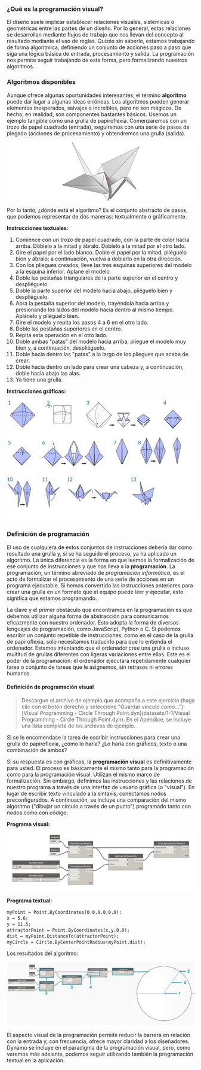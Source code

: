 

### ¿Qué es la programación visual?

El diseño suele implicar establecer relaciones visuales, sistémicas o geométricas entre las partes de un diseño. Por lo general, estas relaciones se desarrollan mediante flujos de trabajo que nos llevan del concepto al resultado mediante el uso de reglas. Quizás sin saberlo, estamos trabajando de forma algorítmica, definiendo un conjunto de acciones paso a paso que siga una lógica básica de entrada, procesamiento y salida. La programación nos permite seguir trabajando de esta forma, pero formalizando nuestros algoritmos.

### Algoritmos disponibles

Aunque ofrece algunas oportunidades interesantes, el término **algoritmo** puede dar lugar a algunas ideas erróneas. Los algoritmos pueden generar elementos inesperados, salvajes o increíbles, pero no son mágicos. De hecho, en realidad, son componentes bastantes básicos. Usemos un ejemplo tangible como una grulla de papiroflexia. Comenzaremos con un trozo de papel cuadrado (entrada), seguiremos con una serie de pasos de plegado (acciones de procesamiento) y obtendremos una grulla (salida).

![Grulla de papiroflexia](images/1-1/00-OrigamiCrane.png)

Por lo tanto, ¿dónde está el algoritmo? Es el conjunto abstracto de pasos, que podemos representar de dos maneras: textualmente o gráficamente.

**Instrucciones textuales:**

1. Comience con un trozo de papel cuadrado, con la parte de color hacia arriba. Dóblelo a la mitad y ábralo. Dóblelo a la mitad por el otro lado.
2. Gire el papel por el lado blanco. Doble el papel por la mitad, pliéguelo bien y ábralo; a continuación, vuelva a doblarlo en la otra dirección.
3. Con los pliegues creados, lleve las tres esquinas superiores del modelo a la esquina inferior. Aplane el modelo.
4. Doble las pestañas triangulares de la parte superior en el centro y despliéguelo.
5. Doble la parte superior del modelo hacia abajo, pliéguelo bien y despliéguelo.
6. Abra la pestaña superior del modelo, trayéndola hacia arriba y presionando los lados del modelo hacia dentro al mismo tiempo. Aplánelo y pliéguelo bien.
7. Gire el modelo y repita los pasos 4 a 6 en el otro lado.
8. Doble las pestañas superiores en el centro.
9. Repita esta operación en el otro lado.
10. Doble ambas "patas" del modelo hacia arriba, pliegue el modelo muy bien y, a continuación, despliéguelo.
11. Doble hacia dentro las "patas" a lo largo de los pliegues que acaba de crear.
12. Doble hacia dentro un lado para crear una cabeza y, a continuación, doble hacia abajo las alas.
13. Ya tiene una grulla.

**Instrucciones gráficas:**

![Debe actualizarse: grulla de papiroflexia](images/1-1/01-OrigamiCraneInstructions.png)

### Definición de programación

El uso de cualquiera de estos conjuntos de instrucciones debería dar como resultado una grulla y, si se ha seguido el proceso, ya ha aplicado un algoritmo. La única diferencia es la forma en que leemos la formalización de ese conjunto de instrucciones y que nos lleva a la **programación**. La programación, un término abreviado de *programación informática*, es el acto de formalizar el procesamiento de una serie de acciones en un programa ejecutable. Si hemos convertido las instrucciones anteriores para crear una grulla en un formato que el equipo puede leer y ejecutar, esto significa que estamos programando.

La clave y el primer obstáculo que encontramos en la programación es que debemos utilizar alguna forma de abstracción para comunicarnos eficazmente con nuestro ordenador. Esto adopta la forma de diversos lenguajes de programación, como JavaScript, Python o C. Si podemos escribir un conjunto repetible de instrucciones, como en el caso de la grulla de papiroflexia, solo necesitamos traducirlo para que lo entienda el ordenador. Estamos intentando que el ordenador cree una grulla o incluso multitud de grullas diferentes con ligeras variaciones entre ellas. Este es el poder de la programación: el ordenador ejecutará repetidamente cualquier tarea o conjunto de tareas que le asignemos, sin retrasos ni errores humanos.

#### Definición de programación visual

> Descargue el archivo de ejemplo que acompaña a este ejercicio (haga clic con el botón derecho y seleccione "Guardar vínculo como..."): [Visual Programming - Circle Through Point.dyn](datasets/1-1/Visual Programming - Circle Through Point.dyn). En el Apéndice, se incluye una lista completa de los archivos de ejemplo.

Si se le encomendase la tarea de escribir instrucciones para crear una grulla de papiroflexia, ¿cómo lo haría? ¿Lo haría con gráficos, texto o una combinación de ambos?

Si su respuesta es con gráficos, la **programación visual** es definitivamente para usted. El proceso es básicamente el mismo tanto para la programación como para la programación visual. Utilizan el mismo marco de formalización. Sin embargo, definimos las instrucciones y las relaciones de nuestro programa a través de una interfaz de usuario gráfica (o "visual"). En lugar de escribir texto vinculado a la sintaxis, conectamos nodos preconfigurados. A continuación, se incluye una comparación del mismo algoritmo ("dibujar un círculo a través de un punto") programado tanto con nodos como con código:

**Programa visual:**

![Programa visual básico ](images/1-1/03-BasicVisualProgram.png)

**Programa textual:**

```
myPoint = Point.ByCoordinates(0.0,0.0,0.0);
x = 5.6;
y = 11.5;
attractorPoint = Point.ByCoordinates(x,y,0.0);
dist = myPoint.DistanceTo(attractorPoint);
myCircle = Circle.ByCenterPointRadius(myPoint,dist);
```

Los resultados del algoritmo:

![Círculo a través de un punto ](images/1-1/04-CircleThroughPoint.png)

El aspecto visual de la programación permite reducir la barrera en relación con la entrada y, con frecuencia, ofrece mayor claridad a los diseñadores. Dynamo se incluye en el paradigma de la programación visual, pero, como veremos más adelante, podemos seguir utilizando también la programación textual en la aplicación.

